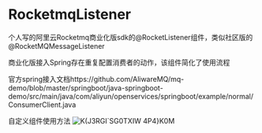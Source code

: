 # RocketmqListener
个人写的阿里云Rocketmq商业化版sdk的@RocketListener组件，类似社区版的@RocketMQMessageListener

商业化版接入Spring存在重复配置消费者的动作，该组件简化了使用流程

官方spring接入文档https://github.com/AliwareMQ/mq-demo/blob/master/springboot/java-springboot-demo/src/main/java/com/aliyun/openservices/springboot/example/normal/ConsumerClient.java


自定义组件使用方法
![K(J3RGI`SG0TXIW 4P4}K0M](https://github.com/996lsz/RocketmqListener/assets/49548423/8c570b19-7a9e-4728-8111-aca446e75062)
